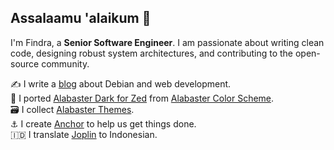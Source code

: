 ## Assalaamu 'alaikum 👋

I'm Findra, a **Senior Software Engineer**. I am passionate about writing clean code, designing robust system architectures, and contributing to the open-source community.

✍️ I write a [blog](https://findrakecil.dev/blog) about Debian and web development.  
🎨 I ported [Alabaster Dark for Zed](https://zed.dev/extensions/alabaster-dark) from [Alabaster Color Scheme](https://github.com/tonsky/sublime-scheme-alabaster).  
🗃️ I collect [Alabaster Themes](https://alabaster-themes.pages.dev).  
⚓ I create [Anchor](https://anchor.findrakecil.dev) to help us get things done.  
🇮🇩 I translate [Joplin](https://github.com/laurent22/joplin/issues?q=is%3Apr%20author%3Afindrakecil") to Indonesian.
